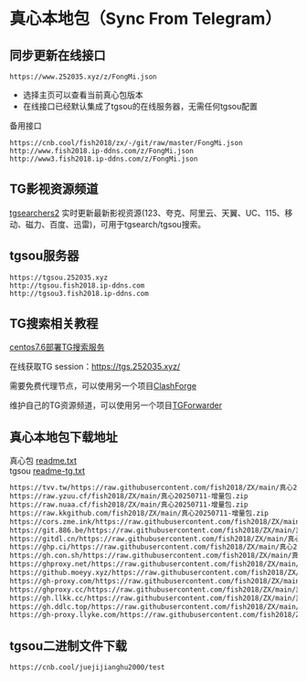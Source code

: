 # 真心本地包（Sync From Telegram）

## 同步更新在线接口
```
https://www.252035.xyz/z/FongMi.json
```
- 选择主页可以查看当前真心包版本  
- 在线接口已经默认集成了tgsou的在线服务器，无需任何tgsou配置

备用接口
```
https://cnb.cool/fish2018/zx/-/git/raw/master/FongMi.json
http://www.fish2018.ip-ddns.com/z/FongMi.json
http://www3.fish2018.ip-ddns.com/z/FongMi.json
```
## TG影视资源频道
[tgsearchers2](https://t.me/s/tgsearchers2) 实时更新最新影视资源(123、夸克、阿里云、天翼、UC、115、移动、磁力、百度、迅雷)，可用于tgsearch/tgsou搜索。

## tgsou服务器
```
https://tgsou.252035.xyz
http://tgsou.fish2018.ip-ddns.com
http://tgsou3.fish2018.ip-ddns.com
```


## TG搜索相关教程

[centos7.6部署TG搜索服务](https://github.com/fish2018/lib/blob/main/教程/centos7.6部署TG搜索服务.md)  

在线获取TG session：https://tgs.252035.xyz/  

需要免费代理节点，可以使用另一个项目[ClashForge](https://github.com/fish2018/ClashForge)  

维护自己的TG资源频道，可以使用另一个项目[TGForwarder](https://github.com/fish2018/TGForwarder)  


## 真心本地包下载地址
真心包 [readme.txt](https://www.252035.xyz/z/readme.txt)    
tgsou [readme-tg.txt](https://www.252035.xyz/z/readme-tg.txt)  

```bash
https://tvv.tw/https://raw.githubusercontent.com/fish2018/ZX/main/真心20250711-增量包.zip
https://raw.yzuu.cf/fish2018/ZX/main/真心20250711-增量包.zip
https://raw.nuaa.cf/fish2018/ZX/main/真心20250711-增量包.zip
https://raw.kkgithub.com/fish2018/ZX/main/真心20250711-增量包.zip
https://cors.zme.ink/https://raw.githubusercontent.com/fish2018/ZX/main/真心20250711-增量包.zip
https://git.886.be/https://raw.githubusercontent.com/fish2018/ZX/main/真心20250711-增量包.zip
https://gitdl.cn/https://raw.githubusercontent.com/fish2018/ZX/main/真心20250711-增量包.zip
https://ghp.ci/https://raw.githubusercontent.com/fish2018/ZX/main/真心20250711-增量包.zip
https://gh.con.sh/https://raw.githubusercontent.com/fish2018/ZX/main/真心20250711-增量包.zip
https://ghproxy.net/https://raw.githubusercontent.com/fish2018/ZX/main/真心20250711-增量包.zip
https://github.moeyy.xyz/https://raw.githubusercontent.com/fish2018/ZX/main/真心20250711-增量包.zip
https://gh-proxy.com/https://raw.githubusercontent.com/fish2018/ZX/main/真心20250711-增量包.zip
https://ghproxy.cc/https://raw.githubusercontent.com/fish2018/ZX/main/真心20250711-增量包.zip
https://gh.llkk.cc/https://raw.githubusercontent.com/fish2018/ZX/main/真心20250711-增量包.zip
https://gh.ddlc.top/https://raw.githubusercontent.com/fish2018/ZX/main/真心20250711-增量包.zip
https://gh-proxy.llyke.com/https://raw.githubusercontent.com/fish2018/ZX/main/真心20250711-增量包.zip
```

## tgsou二进制文件下载
```
https://cnb.cool/juejijianghu2000/test
```
